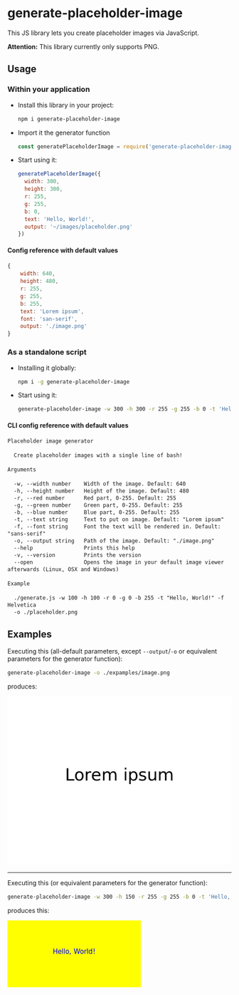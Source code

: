 # generate-placeholder-image

This JS library lets you create placeholder images via JavaScript.

**Attention:** This library currently only supports PNG.

## Usage

### Within your application

* Install this library in your project:
    ```bash
    npm i generate-placeholder-image
    ```

* Import it the generator function
    ```javascript
    const generatePlaceholderImage = require('generate-placeholder-image')
    ```
  
* Start using it:
    ```javascript
    generatePlaceholderImage({
      width: 300,
      height: 300,
      r: 255,
      g: 255,
      b: 0,
      text: 'Hello, World!',
      output: '~/images/placeholder.png'
    })
    ```

#### Config reference with default values

```javascript
{
    width: 640,
    height: 480,
    r: 255,
    g: 255,
    b: 255,
    text: 'Lorem ipsum',
    font: 'san-serif',
    output: './image.png'
}
```

### As a standalone script

* Installing it globally:
    ```bash
    npm i -g generate-placeholder-image
    ```

* Start using it:
    ```bash
    generate-placeholder-image -w 300 -h 300 -r 255 -g 255 -b 0 -t 'Hello, World!' -o '~/images/placeholder.png'
    ```


#### CLI config reference with default values

```
Placeholder image generator

  Create placeholder images with a single line of bash! 

Arguments

  -w, --width number    Width of the image. Default: 640                                    
  -h, --height number   Height of the image. Default: 480                                   
  -r, --red number      Red part, 0-255. Default: 255                                       
  -g, --green number    Green part, 0-255. Default: 255                                     
  -b, --blue number     Blue part, 0-255. Default: 255                                      
  -t, --text string     Text to put on image. Default: "Lorem ipsum"                        
  -f, --font string     Font the text will be rendered in. Default: "sans-serif"            
  -o, --output string   Path of the image. Default: "./image.png"                           
  --help                Prints this help                                                    
  -v, --version         Prints the version                                                  
  --open                Opens the image in your default image viewer afterwards (Linux, OSX and Windows)

Example

  ./generate.js -w 100 -h 100 -r 0 -g 0 -b 255 -t "Hello, World!" -f Helvetica  
  -o ./placeholder.png     
```

## Examples

Executing this (all-default parameters, except `--output`/`-o` or equivalent parameters for the generator function):

```bash
generate-placeholder-image -o ./expamples/image.png
```

produces:

![image.png](./examples/image.png)

---

Executing this (or equivalent parameters for the generator function):

```bash
generate-placeholder-image -w 300 -h 150 -r 255 -g 255 -b 0 -t 'Hello, World!' -o ./examples/hello-world.png
```

produces this:

![hello-world.png](./examples/hello-world.png)
